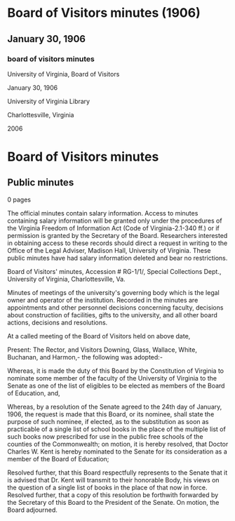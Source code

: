 <!-- llmformatted -->
# Board of Visitors minutes (1906)

## January 30, 1906

### board of visitors minutes

University of Virginia, Board of Visitors

January 30, 1906

University of Virginia Library

Charlottesville, Virginia

2006

# Board of Visitors minutes

## Public minutes

0 pages

The official minutes contain salary information. Access to minutes containing salary information will be granted only under the procedures of the Virginia Freedom of Information Act (Code of Virginia-2.1-340 ff.) or if permission is granted by the Secretary of the Board. Researchers interested in obtaining access to these records should direct a request in writing to the Office of the Legal Adviser, Madison Hall, University of Virginia. These public minutes have had salary information deleted and bear no restrictions.

Board of Visitors' minutes, Accession # RG-1/1/, Special Collections Dept., University of Virginia, Charlottesville, Va.

Minutes of meetings of the university's governing body which is the legal owner and operator of the institution. Recorded in the minutes are appointments and other personnel decisions concerning faculty, decisions about construction of facilities, gifts to the university, and all other board actions, decisions and resolutions.

At a called meeting of the Board of Visitors held on above date,

Present: The Rector, and Visitors Downing, Glass, Wallace, White, Buchanan, and Harmon,- the following was adopted:-

Whereas, it is made the duty of this Board by the Constitution of Virginia to nominate some member of the faculty of the University of Virginia to the Senate as one of the list of eligibles to be elected as members of the Board of Education, and,

Whereas, by a resolution of the Senate agreed to the 24th day of January, 1906, the request is made that this Board, or its nominee, shall state the purpose of such nominee, if elected, as to the substitution as soon as practicable of a single list of school books in the place of the multiple list of such books now prescribed for use in the public free schools of the counties of the Commonwealth; on motion, it is hereby resolved, that Doctor Charles W. Kent is hereby nominated to the Senate for its consideration as a member of the Board of Education;

Resolved further, that this Board respectfully represents to the Senate that it is advised that Dr. Kent will transmit to their honorable Body, his views on the question of a single list of books in the place of that now in force. Resolved further, that a copy of this resolution be forthwith forwarded by the Secretary of this Board to the President of the Senate. On motion, the Board adjourned.
